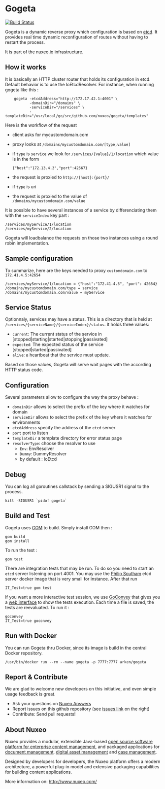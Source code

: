 


Gogeta
======

[![Build Status](https://travis-ci.org/arkenio/gogeta.png?branch=master)](https://travis-ci.org/arkenio/gogeta)

Gogeta is a dynamic reverse proxy which configuration is based on [etcd](https://github.com/coreos/etcd). It provides real time dynamic reconfiguration of routes without having to restart the process.

It is part of the nuxeo.io infrastructure.


How it works
------------

It is basically an HTTP cluster router that holds its configuration in etcd. Default behavior
is to use the IoEtcdResolver. For instance, when running gogeta like this :

        gogeta -etcdAddress="http://172.17.42.1:4001" \
               -domainDir="/domains" \
               -serviceDir="/services" \
               -templateDir="/usr/local/go/src/github.com/nuxeo/gogeta/templates"

Here is the workflow of the request
  * client asks for mycustomdomain.com
  * proxy looks at `/domains/mycustomdomain.com/[type,value]`
  * if `type` is `service` we look for `/services/{value}/1/location` which value is in the form

        {"host":"172.13.4.3","port":42567}

  * the request is proxied to `http://{host}:{port}/`

  * if `type` is uri
  * the request is proxied to the value of `/domains/mycustomdomain.com/value`


It is possible to have several instances of a service by differenciating them with the `serviceIndex`
key part :

    /services/myService/1/location
    /services/myService/2/location

Gogeta will loadbalance the requests on those two instances using a round robin implementation.



Sample configuration
--------------------

To summarize, here are the keys needed to proxy `customdomain.com` to `172.41.4.5:42654`


    /services/myService/1/location = {"host":"172.41.4.5", "port": 42654}
    /domains/mycustomdomain.com/type = service
    /domains/mycustomdomain.com/value = myService


Service Status
--------------

Optionnaly, services may have a status. This is a directory that is held at `/services/{serviceName}/{serviceIndex}/status`.
It holds three values:

 * `current`: The current status of the service in [stopped|starting|started|stopping|passivated]
 * `expected`: The expected status of the service [stopped|started|passivated]
 * `alive`: a heartbeat that the service must update.

Based on those values, Gogeta will serve wait pages with the according HTTP status code.

Configuration
-------------

Several parameters allow to configure the way the proxy behave :

 * `domainDir` allows to select the prefix of the key where it watches for domain
 * `serviceDir` allows to select the prefix of the key where it watches for environments
 * `etcdAddress` specify the address of the `etcd` server
 * `port` port to listen
 * `templateDir` a template directory for error status page
 * `resolverType`: choose the resolver to use
    * `Env`: EnvResolver
    * `Dummy`: DummyResolver
    * by default : IoEtcd

Debug
-----

You can log all goroutines callstack by sending a SIGUSR1 signal to the process.

    kill -SIGUSR1 `pidof gogeta`


Build and Test
--------------

Gogeta uses [GOM](https://github.com/mattn/gom) to build. Simply install GOM then :

    gom build
    gom install


To run the test :

    gom test

There are integration tests that may be run. To do so you need to start an `etcd`
server listening on port 4001. You may use the [Philip Southam](https://quay.io/repository/philipsoutham/etcd)
etcd server docker image that is very small for instance. After that run

    IT_Test=true gom test

If you want a more interactive test session, we use [GoConvey](https://github.com/smartystreets/goconvey)
that gives you a [web interface](http://localhost:8080) to show the tests execution. Each time a file is
saved, the tests are reevaluated. To run it :

    goconvey
    IT_Test=true goconvey


Run with Docker
---------------

You can run Gogeta thru Docker, since its image is build in the central Docker repository.

    /usr/bin/docker run --rm --name gogeta -p 7777:7777 arken/gogeta



Report & Contribute
-------------------

We are glad to welcome new developers on this initiative, and even simple usage feedback is great.
- Ask your questions on [Nuxeo Answers](http://answers.nuxeo.com)
- Report issues on this github repository (see [issues link](http://github.com/nuxeo/gogeta/issues) on the right)
- Contribute: Send pull requests!


About Nuxeo
-----------

Nuxeo provides a modular, extensible Java-based
[open source software platform for enterprise content management](http://www.nuxeo.com/en/products/ep),
and packaged applications for [document management](http://www.nuxeo.com/en/products/document-management),
[digital asset management](http://www.nuxeo.com/en/products/dam) and
[case management](http://www.nuxeo.com/en/products/case-management).

Designed by developers for developers, the Nuxeo platform offers a modern
architecture, a powerful plug-in model and extensive packaging
capabilities for building content applications.

More information on: <http://www.nuxeo.com/>
